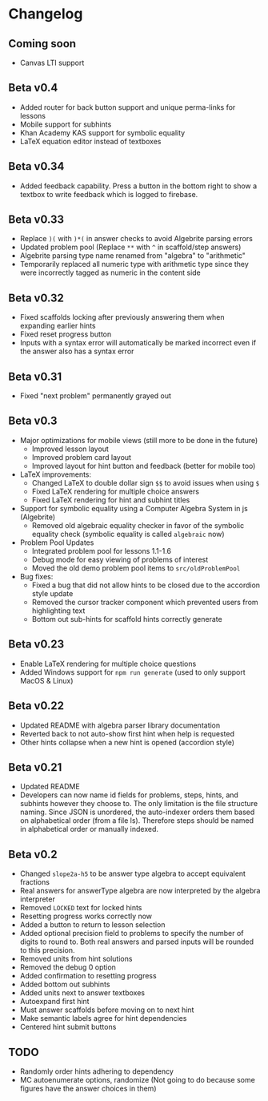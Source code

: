 # Changelog

## Coming soon
* Canvas LTI support

## Beta v0.4
* Added router for back button support and unique perma-links for lessons
* Mobile support for subhints
* Khan Academy KAS support for symbolic equality
* LaTeX equation editor instead of textboxes

## Beta v0.34
* Added feedback capability. Press a button in the bottom right to show a textbox to write feedback which is logged to firebase.

## Beta v0.33
* Replace `)(` with `)*(` in answer checks to avoid Algebrite parsing errors
* Updated problem pool (Replace `**` with `^` in scaffold/step answers)
* Algebrite parsing type name renamed from "algebra" to "arithmetic"
* Temporarily replaced all numeric type with arithmetic type since they were incorrectly tagged as numeric in the content side

## Beta v0.32
* Fixed scaffolds locking after previously answering them when expanding earlier hints
* Fixed reset progress button
* Inputs with a syntax error will automatically be marked incorrect even if the answer also has a syntax error

## Beta v0.31
* Fixed "next problem" permanently grayed out

## Beta v0.3
* Major optimizations for mobile views (still more to be done in the future)
    * Improved lesson layout
    * Improved problem card layout
    * Improved layout for hint button and feedback (better for mobile too)
* LaTeX improvements:
    * Changed LaTeX to double dollar sign `$$` to avoid issues when using `$`
    * Fixed LaTeX rendering for multiple choice answers
    * Fixed LaTeX rendering for hint and subhint titles
* Support for symbolic equality using a Computer Algebra System in js (Algebrite)
    * Removed old algebraic equality checker in favor of the symbolic equality check (symbolic equality is called `algebraic` now)
* Problem Pool Updates
    * Integrated problem pool for lessons 1.1-1.6
    * Debug mode for easy viewing of problems of interest
    * Moved the old demo problem pool items to `src/oldProblemPool`
* Bug fixes:
    * Fixed a bug that did not allow hints to be closed due to the accordion style update
    * Removed the cursor tracker component which prevented users from highlighting text
    * Bottom out sub-hints for scaffold hints correctly generate

## Beta v0.23
* Enable LaTeX rendering for multiple choice questions
* Added Windows support for `npm run generate` (used to only support MacOS & Linux)

## Beta v0.22
* Updated README with algebra parser library documentation
* Reverted back to not auto-show first hint when help is requested
* Other hints collapse when a new hint is opened (accordion style)

## Beta v0.21
* Updated README
* Developers can now name id fields for problems, steps, hints, and subhints however they choose to. The only limitation is the file structure naming. Since JSON is unordered, the auto-indexer orders them based on alphabetical order (from a file ls). Therefore steps should be named in alphabetical order or manually indexed.

## Beta v0.2
* Changed `slope2a-h5` to be answer type algebra to accept equivalent fractions
* Real answers for answerType algebra are now interpreted by the algebra interpreter
* Removed `LOCKED` text for locked hints
* Resetting progress works correctly now
* Added a button to return to lesson selection
* Added optional precision field to problems to specify the number of digits to round to. Both real answers and parsed inputs will be rounded to this precision.
* Removed units from hint solutions
* Removed the debug 0 option
* Added confirmation to resetting progress
* Added bottom out subhints
* Added units next to answer textboxes
* Autoexpand first hint
* Must answer scaffolds before moving on to next hint
* Make semantic labels agree for hint dependencies
* Centered hint submit buttons

## TODO
* Randomly order hints adhering to dependency
* MC autoenumerate options, randomize (Not going to do because some figures have the answer choices in them)
